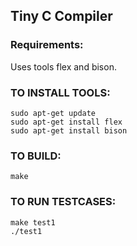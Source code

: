 ## Tiny C Compiler

### Requirements:
Uses tools flex and bison.

### **TO INSTALL TOOLS:**

```
sudo apt-get update
sudo apt-get install flex
sudo apt-get install bison
```

### **TO BUILD:**
```
make
```

### **TO RUN TESTCASES:**
```
make test1
./test1
```
